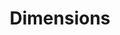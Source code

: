 ---
bigquery: https://console.cloud.google.com/bigquery?p=covid-19-dimensions-ai&page=table&d=data&t=publications
contributors: Digital Science, https://www.digital-science.com/
cost: Free for personal, non-commercial use.
description: Dimensions contains more than 100 million publications, ranging from
  articles published in scholarly journals, books and book chapters, to preprints
  and conference proceedings. All publications are contextualized with linked data
  sets, funding, publications, patents, clinical trials, and policy documents. You
  can also view associated categories, funders, institutions, and researcher profiles.
documentation: https://docs.dimensions.ai/bigquery/index.html
last_edit: 04/07/2022, 23:59:48
location: https://www.dimensions.ai/products/free/
maintained_by: Digital Science, https://www.digital-science.com/
schema_fields:
- associated_publication_doi
- cpc
- isbn
- pmcid
- original_assignee_orgs
- research_org_state_names
- publisher
- family_id
- publication_year
- metrics
- associated_publication_arxiv_id
- current_assignee_orgs
- funder_org_state_codes
- citations
- funding_cad
- research_org_cities
- priority_date
- editors
- associated_publication_id
- doi
- associated_publication_pmid
- category_hra
- family_members_ids
- citation_string
- date_modified
- funding_aud
- acronyms
- journal
- resulting_publication_ids
- original_assignee
- jurisdiction
- associated_grant_ids
- legal_status
- abstract
- embargo_date
- priority_year
- research_orgs
- source_id
- family_count
- book_series_title
- funding_gbp
- conference
- resulting_publication_doi
- language
- funding_usd
- id
- repository_name
- kind
- arxiv_id
- parent_id
- issue
- reference_ids
- address
- funding_cny
- granted_year
- funding_jpy
- date_imported_gbq
- phase
- created_date
- funder_countries
- investigators
- organisation_details
- pages
- funding_amount
- funding_details
- license
- foa_number
- labels
- established
- category_icrp_ct
- proceedings_title
- mesh_terms
- clinical_trial_ids
- linkout
- gender
- description
- funder_org_countries
- category_uoa
- publication_date
- email_address
- links
- funding_eur
- category_hrcs_rac
- legal_events
- brief_title
- types
- ipcr
- category_sdg
- funding_chf
- category_bra
- expiration_date
- active_years
- aliases
- current_assignee_countries
- start_year
- category_hrcs_hc
- date_normal
- funder_org_acronyms
- external_ids
- application_number
- citations_count
- category_for
- date_inserted
- acronym
- year
- assignee_orgs
- categories
- volume
- repository_url
- status
- funding_nzd
- eisbn
- granted_date
- name
- authors
- cited_by_ids
- repository_id
- start_date
- category_rcdc
- funder_org_cities
- original_assignee_countries
- funder_orgs
- research_org_state_codes
- grant_number
- wikipedia_url
- title
- altmetrics
- pmid
- end_year
- open_access_categories
- registry
- expiration_year
- open_access_categories_v2
- subtitles
- acknowledgements
- current_assignee
- research_org_countries
- date_online
- research_org_city_names
- conditions
- funder_org
- research_org_country_names
- mesh_headings
- relationships
- filing_status
- date
- original_abstract
- inventor_names
- publication_ids
- journal_lists
- original_title
- category_icrp_cso
- filing_year
- researcher_ids
- assignee_countries
- supporting_grant_ids
- interventions
- type
- concepts
- filing_date
- date_print
- end_date
- funding_currency
- patent_ids
- book_title
shortname: dimensions
tags:
- scholarly literature
- patents
- funding
- clinical trials
- academic profiles
terms_of_use: 'Use of both the Dimensions COVID-19 dataset and full Dimensions dataset
  are subject to the Dimensions Terms of use: https://www.dimensions.ai/policies-terms-legal '
title: Dimensions
uuid: dcff88bd-fe6b-4fdb-8159-809bf9d7bc1c
---